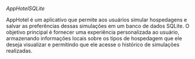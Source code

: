 *AppHotelSQLite*

AppHotel é um aplicativo que permite aos usuários simular hospedagens e salvar as preferências dessas simulações em um banco de dados SQLite. O objetivo principal é fornecer uma experiência personalizada ao usuário, armazenando informações locais sobre os tipos de hospedagem que ele deseja visualizar e permitindo que ele acesse o histórico de simulações realizadas.

